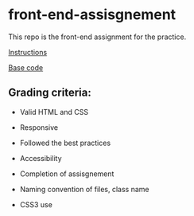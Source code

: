 # front-end-assisgnement
This repo is the front-end assignment for the practice.

[Instructions]()

[Base code]()


## Grading criteria:

- Valid HTML and CSS 

- Responsive

- Followed the best practices 

- Accessibility

- Completion of assisgnement

- Naming convention of files, class name

- CSS3 use

